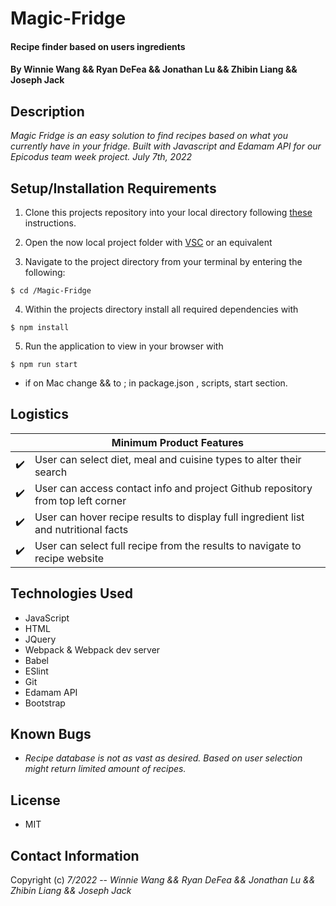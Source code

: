 # Magic-Fridge

#### Recipe finder based on users ingredients

#### By Winnie Wang && Ryan DeFea && Jonathan Lu && Zhibin Liang && Joseph Jack

## Description

_Magic Fridge is an easy solution to find recipes based on what you currently have in your fridge. Built with Javascript and Edamam API for our Epicodus team week project._
_July 7th, 2022_

## Setup/Installation Requirements

1. Clone this projects repository into your local directory following [these](https://www.linode.com/docs/development/version-control/how-to-install-git-and-clone-a-github-repository/) instructions.

2. Open the now local project folder with [VSC](https://code.visualstudio.com/Download) or an equivalent

3. Navigate to the project directory from your terminal by entering the following:

```
$ cd /Magic-Fridge
```

4. Within the projects directory install all required dependencies with

```
$ npm install
```

5. Run the application to view in your browser with

```
$ npm run start
```

- if on Mac change && to ; in package.json , scripts, start section.

## Logistics

|                    | Minimum Product Features                                                            |
| ------------------ | ----------------------------------------------------------------------------------- |
| :heavy_check_mark: | User can select diet, meal and cuisine types to alter their search                  |
| :heavy_check_mark: | User can access contact info and project Github repository from top left corner     |
| :heavy_check_mark: | User can hover recipe results to display full ingredient list and nutritional facts |
| :heavy_check_mark: | User can select full recipe from the results to navigate to recipe website          |

## Technologies Used

- JavaScript
- HTML
- JQuery
- Webpack & Webpack dev server
- Babel
- ESlint
- Git
- Edamam API
- Bootstrap

## Known Bugs

- _Recipe database is not as vast as desired. Based on user selection might return limited amount of recipes._

## License

- MIT

## Contact Information

Copyright (c) _7/2022_ -- _Winnie Wang && Ryan DeFea && Jonathan Lu && Zhibin Liang && Joseph Jack_
